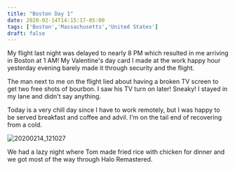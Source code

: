 ```yaml
---
title: "Boston Day 1"
date: 2020-02-14T14:15:17-05:00
tags: ['Boston','Massachusetts','United States']
draft: false
---
```


My flight last night was delayed to nearly 8 PM which resulted in me arriving in Boston at 1 AM! My Valentine's day card I made at the work happy hour yesterday evening barely made it through security and the flight. 

The man next to me on the flight lied about having a broken TV screen to get two free shots of bourbon. I saw his TV turn on later! Sneaky! I stayed in my lane and didn't say anything.

Today is a very chill day since I have to work remotely, but I was happy to be served breakfast and coffee and advil. I'm on the tail end of recovering from a cold.

![20200214_121027](/images/20200214_121027.jpg)

We had a lazy night where Tom made fried rice with chicken for dinner and we got most of the way through Halo Remastered.